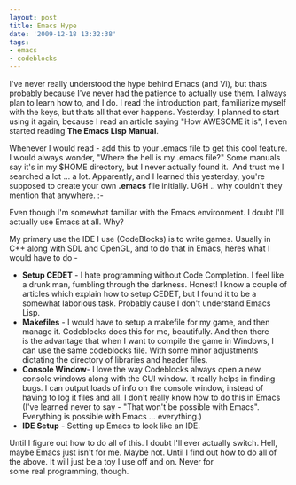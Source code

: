 ```yaml
---
layout: post
title: Emacs Hype
date: '2009-12-18 13:32:38'
tags:
- emacs
- codeblocks
---
```


I've never really understood the hype behind Emacs (and Vi), but thats probably because I've never had the patience to actually use them. I always plan to learn how to, and I do. I read the introduction part, familiarize myself with the keys, but thats all that ever happens. Yesterday, I planned to start using it again, because I read an article saying "How AWESOME it is", I even started reading **The Emacs Lisp Manual**.

Whenever I would read - add this to your .emacs file to get this cool feature. I would always wonder, "Where the hell is my .emacs file?" Some manuals say it's in my $HOME directory, but I never actually found it.  And trust me I searched a lot ... a lot. Apparently, and I learned this yesterday, you're supposed to create your own **.emacs** file initially. UGH .. why couldn't they mention that anywhere. :-

Even though I'm somewhat familiar with the Emacs environment. I doubt I'll actually use Emacs at all. Why?

My primary use the IDE I use (CodeBlocks) is to write games. Usually in C++ along with SDL and OpenGL, and to do that in Emacs, heres what I would have to do -

* **Setup CEDET** - I hate programming without Code Completion. I feel like a drunk man, fumbling through the darkness. Honest! I know a couple of articles which explain how to setup CEDET, but I found it to be a somewhat laborious task. Probably cause I don't understand Emacs Lisp.
* **Makefiles** - I would have to setup a makefile for my game, and then manage it. Codeblocks does this for me, beautifully. And then there is the advantage that when I want to compile the game in Windows, I can use the same codeblocks file. With some minor adjustments dictating the directory of libraries and header files.
* **Console Window**- I love the way Codeblocks always open a new console windows along with the GUI window. It really helps in finding bugs. I can output loads of info on the console window, instead of having to log it files and all. I don't really know how to do this in Emacs (I've learned never to say - "That won't be possible with Emacs". Everything is possible with Emacs ... everything.)
* **IDE Setup** - Setting up Emacs to look like an IDE.

Until I figure out how to do all of this. I doubt I'll ever actually switch. Hell, maybe Emacs just isn't for me. Maybe not. Until I find out how to do all of the above. It will just be a toy I use off and on. Never for some real programming, though.
